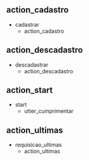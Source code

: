 ## action_cadastro
* cadastrar
    - action_cadastro

## action_descadastro
* descadastrar
    - action_descadastro

## action_start
* start
    - utter_cumprimentar

## action_ultimas
* requisicao_ultimas
    - action_ultimas
